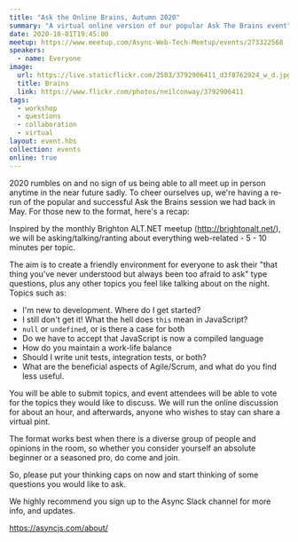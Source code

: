 ```yaml
---
title: "Ask the Online Brains, Autumn 2020"
summary: "A virtual online version of our popular Ask The Brains event"
date: 2020-10-01T19:45:00
meetup: https://www.meetup.com/Async-Web-Tech-Meetup/events/273322568
speakers:
  - name: Everyone
image:
  url: https://live.staticflickr.com/2503/3792906411_d3f8762924_w_d.jpg
  title: Brains
  link: https://www.flickr.com/photos/neilconway/3792906411
tags:
  - workshop
  - questions
  - collaboration
  - virtual
layout: event.hbs
collection: events
online: true
---
```


2020 rumbles on and no sign of us being able to all meet up in person anytime in the near future sadly. To cheer ourselves up, we're having a re-run of the popular and successful Ask the Brains session we had back in May. For those new to the format, here's a recap:

Inspired by the monthly Brighton ALT.NET meetup (http://brightonalt.net/), we will be asking/talking/ranting about everything web-related - 5 - 10 minutes per topic.

The aim is to create a friendly environment for everyone to ask their "that thing you've never understood but always been too afraid to ask" type questions, plus any other topics you feel like talking about on the night. Topics such as:

- I'm new to development. Where do I get started?
- I still don't get it! What the hell does `this` mean in JavaScript?
- `null` or `undefined`, or is there a case for both
- Do we have to accept that JavaScript is now a compiled language
- How do you maintain a work-life balance
- Should I write unit tests, integration tests, or both?
- What are the beneficial aspects of Agile/Scrum, and what do you find less useful.

You will be able to submit topics, and event attendees will be able to vote for the topics they would like to discuss. We will run the online discussion for about an hour, and afterwards, anyone who wishes to stay can share a virtual pint.

The format works best when there is a diverse group of people and opinions in the room, so whether you consider yourself an absolute beginner or a seasoned pro, do come and join.

So, please put your thinking caps on now and start thinking of some questions you would like to ask.

We highly recommend you sign up to the Async Slack channel for more info, and updates.

https://asyncjs.com/about/
